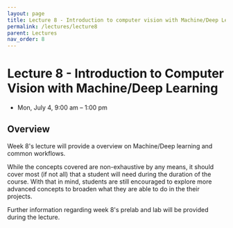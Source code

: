 ```yaml
---
layout: page
title: Lecture 8 - Introduction to computer vision with Machine/Deep Learning
permalink: /lectures/lecture8
parent: Lectures
nav_order: 8
---
```


# **Lecture 8 - Introduction to Computer Vision with Machine/Deep Learning**

- Mon, July 4, 9:00 am – 1:00 pm

## **Overview**

Week 8's lecture will provide a overview on Machine/Deep learning and common workflows.

<!-- fill stuff up here -->

<!-- till here -->

While the concepts covered are non-exhaustive by any means, it should cover most (if not all) that a student will need during the duration of the course. With that in mind, students are still encouraged to explore more advanced concepts to broaden what they are able to do in the their projects.

Further information regarding week 8's prelab and lab will be provided during the lecture.

<!-- ## **Lecture resources**
* Slides: [pdf]({{ site.baseurl }}) -->
